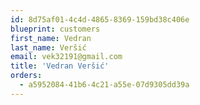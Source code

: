 ```yaml
---
id: 8d75af01-4c4d-4865-8369-159bd38c406e
blueprint: customers
first_name: Vedran
last_name: Veršić
email: vek32191@gmail.com
title: 'Vedran Veršić'
orders:
  - a5952084-41b6-4c21-a55e-07d9305dd39a
---
```

